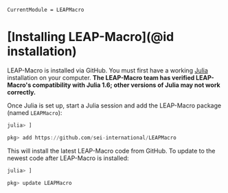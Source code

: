 ```@meta
CurrentModule = LEAPMacro
```
# [Installing LEAP-Macro](@id installation)

LEAP-Macro is installed via GitHub. You must first have a working [Julia](https://julialang.org/downloads/) installation on your computer. **The LEAP-Macro team has verified LEAP-Macro's compatibility with Julia 1.6; other versions of Julia may not work correctly.**

Once Julia is set up, start a Julia session and add the LEAP-Macro package (named `LEAPMacro`):

```julia
julia> ]

pkg> add https://github.com/sei-international/LEAPMacro
```

This will install the latest LEAP-Macro code from GitHub. To update to the newest code after LEAP-Macro is installed:
```julia
julia> ]

pkg> update LEAPMacro
```
